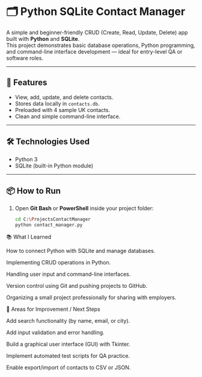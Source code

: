 # 🗂️ Python SQLite Contact Manager

A simple and beginner-friendly CRUD (Create, Read, Update, Delete) app built with **Python** and **SQLite**.  
This project demonstrates basic database operations, Python programming, and command-line interface development — ideal for entry-level QA or software roles.

---

## 🚀 Features
- View, add, update, and delete contacts.
- Stores data locally in `contacts.db`.
- Preloaded with 4 sample UK contacts.
- Clean and simple command-line interface.

---

## 🛠️ Technologies Used
- Python 3
- SQLite (built-in Python module)

---

## 📦 How to Run
1. Open **Git Bash** or **PowerShell** inside your project folder:
   ```bash
   cd C:\ProjectsContactManager
   python contact_manager.py


📚 What I Learned

How to connect Python with SQLite and manage databases.

Implementing CRUD operations in Python.

Handling user input and command-line interfaces.

Version control using Git and pushing projects to GitHub.

Organizing a small project professionally for sharing with employers.

🧠 Areas for Improvement / Next Steps

Add search functionality (by name, email, or city).

Add input validation and error handling.

Build a graphical user interface (GUI) with Tkinter.

Implement automated test scripts for QA practice.

Enable export/import of contacts to CSV or JSON.

